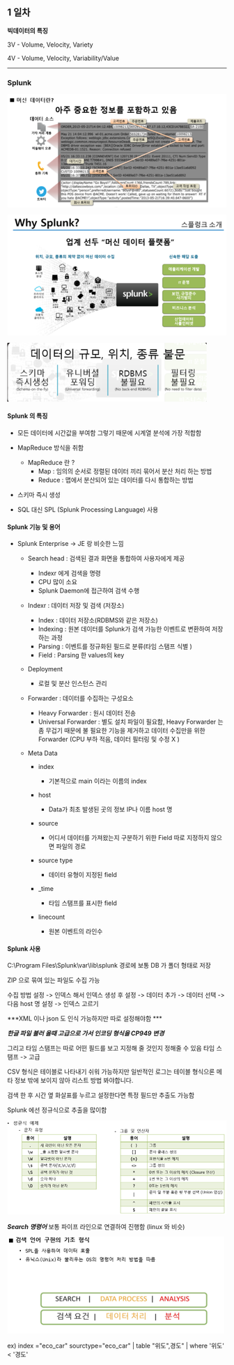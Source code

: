 ## 1 일차

**빅데이터의 특징**

3V - Volume, Velocity, Variety

4V - Volume, Velocity, Variability/Value

------
### Splunk
![머신](./img/머신.png)


![splunk](./img/splunk.png)


![장점](./img/장점.png)


#### Splunk 의 특징
- 모든 데이터에 시간값을 부여함 그렇기 때문에 시계열 분석에 가장 적합함

- MapReduce 방식을 취함 
    - MapReduce 란 ?
        - Map : 임의의 순서로 정렬된 데이터 끼리 묶어서 분산 처리 하는 방법
        - Reduce : 맵에서 분산되어 있는 데이터를 다시 통합하는 방법
        

- 스키마 즉시 생성

- SQL 대신 SPL (Splunk Processing Language) 사용

#### Splunk 기능 및 용어
- Splunk Enterprise -> JE 랑 비슷한 느낌 
    - Search head : 검색된 결과 화면을 통합하여 사용자에게 제공
        - Indexr 에게 검색을 명령
        - CPU 많이 소요 
        - Splunk Daemon에 접근하여 검색 수행 
 
    - Indexr : 데이터 저장 및 검색 (저장소)
        - Index : 데이터 저장소(RDBMS와 같은 저장소)
        - Indexing : 원본 데이터를 Splunk가 검색 가능한 이벤트로 변환하여 저장하는 과정 
        - Parsing : 이벤트를 정규화된 필드로 분류(타임 스탬프 식별 )
        - Field : Parsing 한 values의 key

    - Deployment 
        - 로컬 및 분산 인스턴스 관리

    - Forwarder : 데이터를 수집하는 구성요소 
        - Heavy Forwarder : 원시 데이터 전송 
        - Universal Forwarder : 별도 설치 파일이 필요함, Heavy Forwarder 는 좀 무겁기 때문에 불 필요한 기능을 제거하고 데이터 수집만을 위한 Forwarder  (CPU 부하 적음, 데이터 필터링 및 수정 X )

    - Meta Data
        - index
            - 기본적으로 main 이라는 이름의 index
        - host
            - Data가 최초 발생된 곳의 정보 IP나 이름 host 명
            
        - source
            - 어디서 데이터를 가져왔는지 구분하기 위한 Field 따로 지정하지 않으면 파일의 경로
            
        - source type
            - 데이터 유형이 지정된 field
        
        - _time
            - 타임 스탬프를 표시한 field 
        
        - linecount
            - 원본 이벤트의 라인수 


#### Splunk 사용

C:\Program Files\Splunk\var\lib\splunk 경로에 보통 DB 가 폴더 형태로 저장 

ZIP 으로 묶여 있는 파일도 수집 가능

수집 방법 
 설정 -> 인덱스 해서 인덱스 생성 후
 설정 -> 데이터 추가 -> 데이터 선택 -> 다음
 host 명 설정 -> 인덱스 고르기
 
 
***XML 이나 json 도 인식 가능하지만 따로 설정해야함 ***

***한글 파일 불러 올때 고급으로 가서 인코딩 형식을 CP949 변경***

그리고 타임 스탬프는 따로 어떤 필드를 보고 지정해 줄 것인지 정해줄 수 있음
타임 스탬프 -> 고급 

CSV 형식은 테이블로 나타내기 쉬워 가능하지만 일반적인 로그는 테이블 형식으론 메타 정보 밖에 보이지 않아 리스트 방법 봐야합니다.

검색 한 후 시간 옆 화살표를 누르고 설정한다면 특정 필드만 추출도 가능함 

Splunk 에선 정규식으로 추출을 많이함 


![정규식](./img/regax.png)
            
         
***Search 명령어***
보통 파이프 라인으로 연결하여 진행함 (linux 와 비슷)

![검색](./img/search.png)

ex) index ="eco_car" sourctype="eco_car" | table "위도",경도" | where '위도' < '경도'



       

